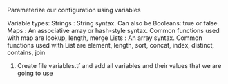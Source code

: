Parameterize our configuration using variables

Variable types:
 Strings : String syntax. Can also be Booleans: true or false.
 Maps	 : An associative array or hash-style syntax. Common functions used with map are lookup, length, merge
 Lists   : An array syntax. Common functions used with List are element, length, sort, concat, index, distinct, contains, join

1. Create file variables.tf and add all variables and their values that we are going to use 
